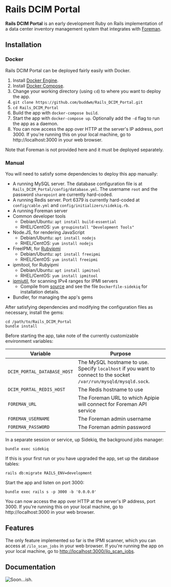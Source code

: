 # Rails DCIM Portal

**Rails DCIM Portal** is an early development Ruby on Rails implementation of a data center inventory management system that integrates with [Foreman](https://github.com/theforeman/foreman).

## Installation

### Docker

Rails DCIM Portal can be deployed fairly easily with Docker.

 1. Install [Docker Engine](https://docs.docker.com/engine/installation/).
 2. Install [Docker Compose](https://docs.docker.com/compose/install/).
 3. Change your working directory (using `cd`) to where you want to deploy the app.
 4. `git clone https://github.com/buddwm/Rails_DCIM_Portal.git`
 5. `cd Rails_DCIM_Portal`
 6. Build the app with `docker-compose build`.
 7. Start the app with `docker-compose up`.  Optionally add the `-d` flag to run the app as a daemon.
 8. You can now access the app over HTTP at the server's IP address, port 3000.  If you're running this on your local machine, go to http://localhost:3000 in your web browser.

Note that Foreman is not provided here and it must be deployed separately.

### Manual

You will need to satisfy some dependencies to deploy this app manually:

 - A running MySQL server.  The database configuration file is at `Rails_DCIM_Portal/config/database.yml`.  The username `root` and the password `sharepoint` are currently hard-coded.
 - A running Redis server.  Port 6379 is currently hard-coded at `config/cable.yml` and `config/initializers/sidekiq.rb`.
 - A running Foreman server
 - Common developer tools
   - Debian/Ubuntu: `apt install build-essential`
   - RHEL/CentOS: `yum groupinstall "Development Tools"`
 - Node.JS, for rendering JavaScript
   - Debian/Ubuntu: `apt install nodejs`
   - RHEL/CentOS: `yum install nodejs`
 - FreeIPMI, for [Rubyipmi](https://github.com/logicminds/rubyipmi)
   - Debian/Ubuntu: `apt install freeipmi`
   - RHEL/CentOS: `yum install freeipmi`
 - ipmitool, for Rubyipmi
   - Debian/Ubuntu: `apt install ipmitool`
   - RHEL/CentOS: `yum install ipmitool`
 - [ipmiutil](http://ipmiutil.sourceforge.net/), for scanning IPv4 ranges for IPMI servers
   - Compile from [source](https://git.code.sf.net/p/ipmiutil/code-git) and see the file `Dockerfile-sidekiq` for installation details.
 - Bundler, for managing the app's gems

After satisfying dependencies and modifying the configuration files as necessary, install the gems:

    cd /path/to/Rails_DCIM_Portal
    bundle install

Before starting the app, take note of the currently customizable environment variables:

| Variable | Purpose
| --- | ---
| `DCIM_PORTAL_DATABASE_HOST` | The MySQL hostname to use.  Specify `localhost` if you want to connect to the socket `/var/run/mysqld/mysqld.sock`.
| `DCIM_PORTAL_REDIS_HOST` | The Redis hostname to use
| `FOREMAN_URL` | The Foreman URL to which Apipie will connect for Foreman API service
| `FOREMAN_USERNAME` | The Foreman admin username
| `FOREMAN_PASSWORD` | The Foreman admin password

In a separate session or service, up Sidekiq, the background jobs manager:

    bundle exec sidekiq

If this is your first run or you have upgraded the app, set up the database tables:

    rails db:migrate RAILS_ENV=development

Start the app and listen on port 3000:

    bundle exec rails s -p 3000 -b '0.0.0.0'

You can now access the app over HTTP at the server's IP address, port 3000.  If you're running this on your local machine, go to http://localhost:3000 in your web browser.

## Features

The only feature implemented so far is the IPMI scanner, which you can access at `/ilo_scan_jobs` in your web browser.  If you're running the app on your local machine, go to [http://localhost:3000/ilo_scan_jobs](http://localhost:3000/ilo_scan_jobs).

## Documentation

![Soon…ish.](https://i.imgur.com/oEbr2Sw.jpg)
